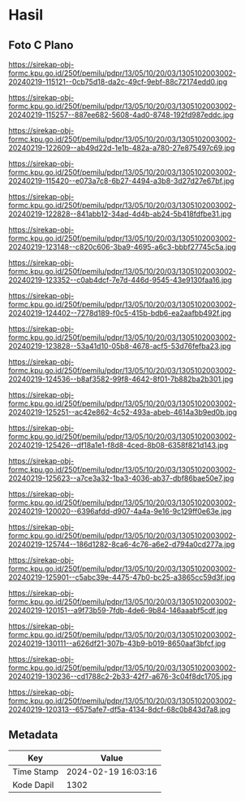 # Hasil

## Foto C Plano

https://sirekap-obj-formc.kpu.go.id/250f/pemilu/pdpr/13/05/10/20/03/1305102003002-20240219-115121--0cb75d18-da2c-49cf-9ebf-88c72174edd0.jpg

https://sirekap-obj-formc.kpu.go.id/250f/pemilu/pdpr/13/05/10/20/03/1305102003002-20240219-115257--887ee682-5608-4ad0-8748-192fd987eddc.jpg

https://sirekap-obj-formc.kpu.go.id/250f/pemilu/pdpr/13/05/10/20/03/1305102003002-20240219-122609--ab49d22d-1e1b-482a-a780-27e875497c69.jpg

https://sirekap-obj-formc.kpu.go.id/250f/pemilu/pdpr/13/05/10/20/03/1305102003002-20240219-115420--e073a7c8-6b27-4494-a3b8-3d27d27e67bf.jpg

https://sirekap-obj-formc.kpu.go.id/250f/pemilu/pdpr/13/05/10/20/03/1305102003002-20240219-122828--841abb12-34ad-4d4b-ab24-5b418fdfbe31.jpg

https://sirekap-obj-formc.kpu.go.id/250f/pemilu/pdpr/13/05/10/20/03/1305102003002-20240219-123148--c820c606-3ba9-4695-a6c3-bbbf27745c5a.jpg

https://sirekap-obj-formc.kpu.go.id/250f/pemilu/pdpr/13/05/10/20/03/1305102003002-20240219-123352--c0ab4dcf-7e7d-446d-9545-43e9130faa16.jpg

https://sirekap-obj-formc.kpu.go.id/250f/pemilu/pdpr/13/05/10/20/03/1305102003002-20240219-124402--7278d189-f0c5-415b-bdb6-ea2aafbb492f.jpg

https://sirekap-obj-formc.kpu.go.id/250f/pemilu/pdpr/13/05/10/20/03/1305102003002-20240219-123828--53a41d10-05b8-4678-acf5-53d76fefba23.jpg

https://sirekap-obj-formc.kpu.go.id/250f/pemilu/pdpr/13/05/10/20/03/1305102003002-20240219-124536--b8af3582-99f8-4642-8f01-7b882ba2b301.jpg

https://sirekap-obj-formc.kpu.go.id/250f/pemilu/pdpr/13/05/10/20/03/1305102003002-20240219-125251--ac42e862-4c52-493a-abeb-4614a3b9ed0b.jpg

https://sirekap-obj-formc.kpu.go.id/250f/pemilu/pdpr/13/05/10/20/03/1305102003002-20240219-125426--df18a1e1-f8d8-4ced-8b08-6358f821d143.jpg

https://sirekap-obj-formc.kpu.go.id/250f/pemilu/pdpr/13/05/10/20/03/1305102003002-20240219-125623--a7ce3a32-1ba3-4036-ab37-dbf86bae50e7.jpg

https://sirekap-obj-formc.kpu.go.id/250f/pemilu/pdpr/13/05/10/20/03/1305102003002-20240219-120020--6396afdd-d907-4a4a-9e16-9c129ff0e63e.jpg

https://sirekap-obj-formc.kpu.go.id/250f/pemilu/pdpr/13/05/10/20/03/1305102003002-20240219-125744--186d1282-8ca6-4c76-a6e2-d794a0cd277a.jpg

https://sirekap-obj-formc.kpu.go.id/250f/pemilu/pdpr/13/05/10/20/03/1305102003002-20240219-125901--c5abc39e-4475-47b0-bc25-a3865cc59d3f.jpg

https://sirekap-obj-formc.kpu.go.id/250f/pemilu/pdpr/13/05/10/20/03/1305102003002-20240219-120151--a9f73b59-7fdb-4de6-9b84-146aaabf5cdf.jpg

https://sirekap-obj-formc.kpu.go.id/250f/pemilu/pdpr/13/05/10/20/03/1305102003002-20240219-130111--a626df21-307b-43b9-b019-8650aaf3bfcf.jpg

https://sirekap-obj-formc.kpu.go.id/250f/pemilu/pdpr/13/05/10/20/03/1305102003002-20240219-130236--cd1788c2-2b33-42f7-a676-3c04f8dc1705.jpg

https://sirekap-obj-formc.kpu.go.id/250f/pemilu/pdpr/13/05/10/20/03/1305102003002-20240219-120313--6575afe7-df5a-4134-8dcf-68c0b843d7a8.jpg


## Metadata

| Key        | Value               |
| ---------- | ------------------- |
| Time Stamp | 2024-02-19 16:03:16 |
| Kode Dapil | 1302                |



